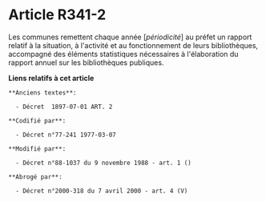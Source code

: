 # Article R341-2

Les communes remettent chaque année  [*périodicité*] au préfet un rapport relatif à la situation, à l'activité et au
fonctionnement de leurs bibliothèques, accompagné des éléments statistiques nécessaires à l'élaboration du rapport annuel sur
les bibliothèques publiques.

**Liens relatifs à cet article**

	**Anciens textes**:

	  - Décret  1897-07-01 ART. 2

	**Codifié par**:

	  - Décret n°77-241 1977-03-07

	**Modifié par**:

	  - Décret n°88-1037 du 9 novembre 1988 - art. 1 ()

	**Abrogé par**:

	  - Décret n°2000-318 du 7 avril 2000 - art. 4 (V)
